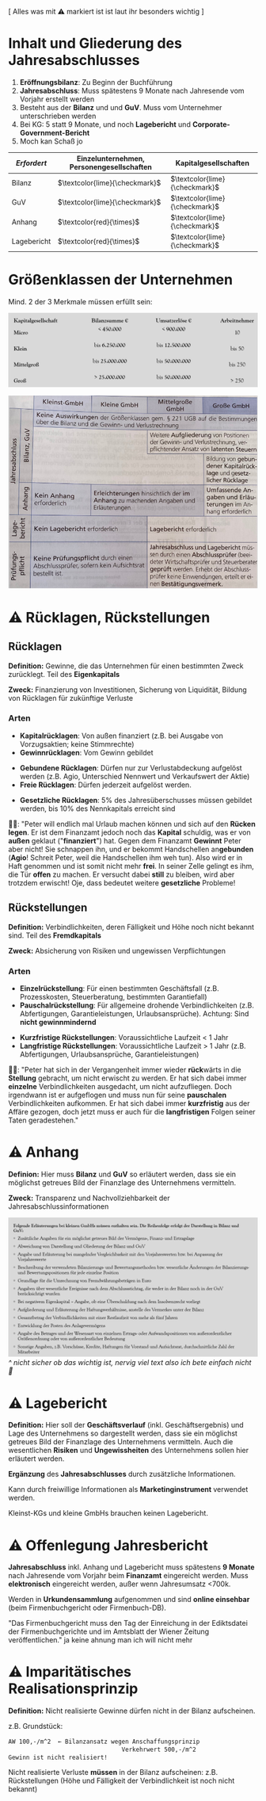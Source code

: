 [ Alles was mit ⚠️ markiert ist ist laut ihr besonders wichtig ]

# Inhalt und Gliederung des Jahresabschlusses
1. **Eröffnungsbilanz**: Zu Beginn der Buchführung
2. **Jahresabschluss**: Muss spätestens 9 Monate nach Jahresende vom Vorjahr erstellt werden
3. Besteht aus der **Bilanz** und und **GuV**. Muss vom Unternehmer unterschrieben werden
4. Bei KG: 5 statt 9 Monate, und noch **Lagebericht** und **Corporate-Government-Bericht**
5. Moch kan Schaß jo

|*Erfordert*|Einzelunternehmen, Personengesellschaften|Kapitalgesellschaften|
|-|-|-|
|Bilanz|$\textcolor{lime}{\checkmark}$|$\textcolor{lime}{\checkmark}$|
|GuV|$\textcolor{lime}{\checkmark}$|$\textcolor{lime}{\checkmark}$|
|Anhang|$\textcolor{red}{\times}$|$\textcolor{lime}{\checkmark}$|
|Lagebericht|$\textcolor{red}{\times}$|$\textcolor{lime}{\checkmark}$|

# Größenklassen der Unternehmen
Mind. 2 der 3 Merkmale müssen erfüllt sein:

![4_jahresabschluss-unternehmen-groessenklassen](assets/4_jahresabschluss-unternehmen-groessenklassen.png)

![4_jahresabschluss-goessenklassen-pflichten](assets/4_jahresabschluss-goessenklassen-pflichten.png)

# ⚠️ Rücklagen, Rückstellungen

## Rücklagen
**Definition:** Gewinne, die das Unternehmen für einen bestimmten Zweck zurücklegt. Teil des **Eigenkapitals**

**Zweck:** Finanzierung von Investitionen, Sicherung von Liquidität, Bildung von Rücklagen für zukünftige Verluste

### Arten
- **Kapitalrücklagen**: Von außen finanziert (z.B. bei Ausgabe von Vorzugsaktien; keine Stimmrechte)
- **Gewinnrücklagen**: Vom Gewinn gebildet

<div></div>

- **Gebundene Rücklagen**: Dürfen nur zur Verlustabdeckung aufgelöst werden (z.B. Agio, Unterschied Nennwert und Verkaufswert der Aktie)
- **Freie Rücklagen**: Dürfen jederzeit aufgelöst werden. 

<div></div>

- **Gesetzliche Rücklagen**: 5% des Jahresüberschusses müssen gebildet werden, bis 10% des Nennkapitals erreicht sind

🫏🌉: "Peter will endlich mal Urlaub machen können und sich auf den **Rücken legen**. Er ist dem Finanzamt jedoch noch das **Kapital** schuldig, was er von **außen** geklaut ("**finanziert**") hat. Gegen dem Finanzamt **Gewinnt** Peter aber nicht! Sie schnappen ihn, und er bekommt Handschellen an**gebunden** (**Agio**! Schreit Peter, weil die Handschellen ihm weh tun). Also wird er in Haft genommen und ist somit nicht mehr **frei**. In seiner Zelle gelingt es ihm, die Tür **offen** zu machen. Er versucht dabei **still** zu bleiben, wird aber trotzdem erwischt! Oje, dass bedeutet weitere **gesetzliche** Probleme!

## Rückstellungen
**Definition:** Verbindlichkeiten, deren Fälligkeit und Höhe noch nicht bekannt sind. Teil des **Fremdkapitals**

**Zweck:** Absicherung von Risiken und ungewissen Verpflichtungen

### Arten
- **Einzelrückstellung**: Für einen bestimmten Geschäftsfall (z.B. Prozesskosten, Steuerberatung, bestimmten Garantiefall)
- **Pauschalrückstellung**: Für allgemeine drohende Verbindlichkeiten (z.B. Abfertigungen, Garantieleistungen, Urlaubsansprüche). Achtung: Sind **nicht gewinnmindernd**

<div></div>

- **Kurzfristige Rückstellungen**: Voraussichtliche Laufzeit \< 1 Jahr
- **Langfristige Rückstellungen**: Voraussichtliche Laufzeit \> 1 Jahr (z.B. Abfertigungen, Urlaubsansprüche, Garantieleistungen)

🫏🌉: "Peter hat sich in der Vergangenheit immer wieder **rück**wärts in die **Stellung** gebracht, um nicht erwischt zu werden. Er hat sich dabei immer **einzelne** Verbindlichkeiten ausgedacht, um nicht aufzufliegen. Doch irgendwann ist er aufgeflogen und muss nun für seine **pauschalen** Verbindlichkeiten aufkommen. Er hat sich dabei immer **kurzfristig** aus der Affäre gezogen, doch jetzt muss er auch für die **langfristigen** Folgen seiner Taten geradestehen."

# ⚠️ Anhang
**Definion:** Hier muss **Bilanz** und **GuV** so erläutert werden, dass sie ein möglichst getreues Bild der Finanzlage des Unternehmens vermitteln. 

**Zweck:** Transparenz und Nachvollziehbarkeit der Jahresabschlussinformationen

![4_erhaltene-erlaeuterungen](assets/4_erhaltene-erlaeuterungen.png) \
*^ nicht sicher ob das wichtig ist, nervig viel text also ich bete einfach nicht 🙏*

# ⚠️ Lagebericht
**Definition:** Hier soll der **Geschäftsverlauf** (inkl. Geschäftsergebnis) und Lage des Unternehmens so dargestellt werden, dass sie ein möglichst getreues Bild der Finanzlage des Unternehmens vermitteln. Auch die wesentlichen **Risiken** und **Ungewissheiten** des Unternehmens sollen hier erläutert werden.

**Ergänzung** des **Jahresabschlusses** durch zusätzliche Informationen. 

Kann durch freiwillige Informationen als **Marketinginstrument** verwendet werden. 

Kleinst-KGs und kleine GmbHs brauchen keinen Lagebericht.

# ⚠️ Offenlegung Jahresbericht
**Jahresabschluss** inkl. Anhang und Lagebericht muss spätestens **9 Monate** nach Jahresende vom Vorjahr beim **Finanzamt** eingereicht werden. Muss **elektronisch** eingereicht werden, außer wenn Jahresumsatz <700k.

Werden in **Urkundensammlung** aufgenommen und sind **online einsehbar** (beim Firmenbuchgericht oder Firmenbuch-DB).

"Das Firmenbuchgericht muss den Tag der Einreichung in der Ediktsdatei der Firmenbuchgerichte und im Amtsblatt der Wiener Zeitung veröffentlichen." ja keine ahnung man ich will nicht mehr

# ⚠️ Imparitätisches Realisationsprinzip
**Definition:** Nicht realisierte Gewinne dürfen nicht in der Bilanz aufscheinen.


z.B. Grundstück: 
```
AW 100,-/m^2  ← Bilanzansatz wegen Anschaffungsprinzip 
                                Verkehrwert 500,-/m^2
Gewinn ist nicht realisiert!
```

Nicht realisierte Verluste **müssen** in der Bilanz aufscheinen: z.B. Rückstellungen (Höhe und Fälligkeit der Verbindlichkeit ist noch nicht bekannt)



